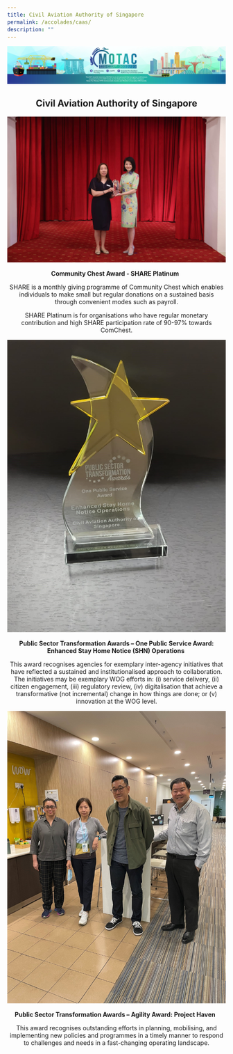 ```yaml
---
title: Civil Aviation Authority of Singapore
permalink: /accolades/caas/
description: ""
---
```

![](/images/hero.png)

<center>
	<h2>Civil Aviation Authority of Singapore</h2>
</center>

![](/images/ACCOLADES/CAAS/ComChest-Award.jpg)

<center>
	<p><b>Community Chest Award - SHARE Platinum  </b></p>
	<p>SHARE is a monthly giving programme of Community Chest which enables individuals to make small but regular donations on a sustained basis through convenient modes such as payroll.</p>
	<p>SHARE Platinum is for organisations who have regular monetary contribution and high SHARE participation rate of 90-97% towards ComChest.</p>
</center>

![](/images/ACCOLADES/CAAS/CAAS%20One%20Publis%20Service%20Award%20-%20Enhanced%20SHN.jpg)

<center>
	<p><b>Public Sector Transformation Awards – One Public Service Award: Enhanced Stay Home Notice (SHN) Operations </b></p>
	<p>This award recognises agencies for exemplary inter-agency initiatives that have reflected a sustained and institutionalised approach to collaboration. The initiatives may be exemplary WOG efforts in: (i) service delivery, (ii) citizen engagement, (iii) regulatory review, (iv) digitalisation that achieve a transformative (not incremental) change in how things are done; or (v) innovation at the WOG level.</p>
</center>

![](/images/ACCOLADES/CAAS/Project%20Haven.jpg)

<center>
	<p><b>Public Sector Transformation Awards – Agility Award: Project Haven  </b></p>
	<p>This award recognises outstanding efforts in planning, mobilising, and implementing new policies and programmes in a timely manner to respond to challenges and needs in a fast-changing operating landscape.</p>

</center>